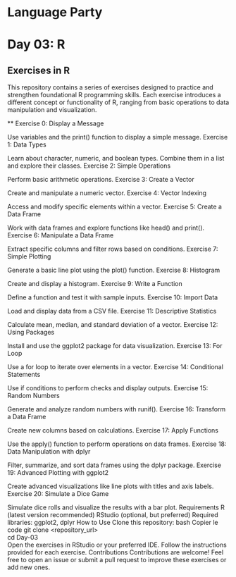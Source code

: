 # Language Party

# Day 03: R

## Exercises in R

This repository contains a series of exercises designed to practice and strengthen foundational R programming skills. Each exercise introduces a different concept or functionality of R, ranging from basic operations to data manipulation and visualization.

** Exercise 0: Display a Message

Use variables and the print() function to display a simple message.
Exercise 1: Data Types

Learn about character, numeric, and boolean types. Combine them in a list and explore their classes.
Exercise 2: Simple Operations

Perform basic arithmetic operations.
Exercise 3: Create a Vector

Create and manipulate a numeric vector.
Exercise 4: Vector Indexing

Access and modify specific elements within a vector.
Exercise 5: Create a Data Frame

Work with data frames and explore functions like head() and print().
Exercise 6: Manipulate a Data Frame

Extract specific columns and filter rows based on conditions.
Exercise 7: Simple Plotting

Generate a basic line plot using the plot() function.
Exercise 8: Histogram

Create and display a histogram.
Exercise 9: Write a Function

Define a function and test it with sample inputs.
Exercise 10: Import Data

Load and display data from a CSV file.
Exercise 11: Descriptive Statistics

Calculate mean, median, and standard deviation of a vector.
Exercise 12: Using Packages

Install and use the ggplot2 package for data visualization.
Exercise 13: For Loop

Use a for loop to iterate over elements in a vector.
Exercise 14: Conditional Statements

Use if conditions to perform checks and display outputs.
Exercise 15: Random Numbers

Generate and analyze random numbers with runif().
Exercise 16: Transform a Data Frame

Create new columns based on calculations.
Exercise 17: Apply Functions

Use the apply() function to perform operations on data frames.
Exercise 18: Data Manipulation with dplyr

Filter, summarize, and sort data frames using the dplyr package.
Exercise 19: Advanced Plotting with ggplot2

Create advanced visualizations like line plots with titles and axis labels.
Exercise 20: Simulate a Dice Game

Simulate dice rolls and visualize the results with a bar plot.
Requirements
R (latest version recommended)
RStudio (optional, but preferred)
Required libraries: ggplot2, dplyr
How to Use
Clone this repository:
bash
Copier le code
git clone <repository_url>  
cd Day-03  
Open the exercises in RStudio or your preferred IDE.
Follow the instructions provided for each exercise.
Contributions
Contributions are welcome! Feel free to open an issue or submit a pull request to improve these exercises or add new ones.

